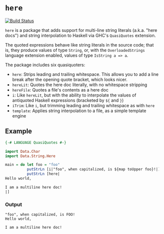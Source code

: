 # `here`
<!-- NOTE: This status badge is on nwtgck/here -->
[![Build Status](https://travis-ci.org/nwtgck/here.svg?branch=master)](https://travis-ci.org/nwtgck/here)

`here` is a package that adds support for multi-line string literals (a.k.a. "here docs") and string interpolation to Haskell via GHC's `QuasiQuotes` extension.

The quoted expressions behave like string literals in the source code; that is, they produce values of type `String`, or, with the `OverloadedStrings` language extension enabled, values of type `IsString a => a`.

The package includes six quasiquoters:

- `here`: Strips leading and trailing whitespace. This allows you to add a line break after the opening quote bracket, which looks nicer.
- `hereLit`: Quotes the here doc literally, with no whitespace stripping
- `hereFile`: Quotes a file's contents as a here doc
- `i`: Like `hereLit`, but with the ability to interpolate the values of antiquoted Haskell expressions (bracketed by `${` and `}`)
- `iTrim`: Like `i`, but trimming leading and trailing whitespace as with `here`
- `template`: Applies string interpolation to a file, as a simple template engine

## Example

````haskell
{-# LANGUAGE QuasiQuotes #-}

import Data.Char
import Data.String.Here

main = do let foo = "foo"
          putStrLn [i|"foo", when capitalized, is ${map toUpper foo}!|]
          putStrLn [here|
Hello world,

I am a multiline here doc!
|]
````

### Output

    "foo", when capitalized, is FOO!
    Hello world,

    I am a multiline here doc!
